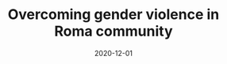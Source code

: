 ---
title: "Overcoming gender violence in Roma community"
collection: publications
permalink: /publication/2020-overcoming-gender-violence-in-roma-community
date: 2020-12-01
citation: 'Teresa Sordé (coordinator), Amador, J., & Morlà-Folch, T. (2020). Superació de la violencia de gènere en el poble gitano [Overcoming gender violence in Roma community]. Generalitat de Catalunya.'
category: 'report'
---